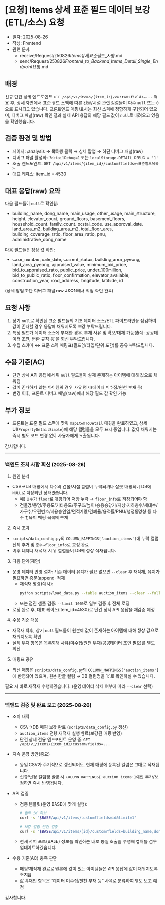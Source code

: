 # [요청] Items 상세 표준 필드 데이터 보강(ETL/소스) 요청

- 일자: 2025-08-26
- 작성: Frontend
- 관련 문서:
  - receive/Request/250826*Items*상세*표준*필드\_사양.md
  - send/Request/250826*Frontend_to_Backend_Items_Detail_Single_Endpoint*요청.md

## 배경

신규 단건 상세 엔드포인트 `GET /api/v1/items/{item_id}/custom?fields=...` 적용 후, 상세 화면에서 표준 필드 스펙에 따른 건물/시설 관련 컬럼들이 다수 `null` 또는 `0`으로 표시되고 있습니다. 프론트엔드 매핑/표시는 최신 스펙에 정합하게 구현되어 있으며, 디버그 패널(raw) 확인 결과 실제 API 응답의 해당 필드 값이 `null`로 내려오고 있음을 확인했습니다.

## 검증 환경 및 방법

- 페이지: /analysis → 목록행 클릭 → 상세 팝업 → 하단 디버그 패널(raw)
- 디버그 패널 활성화: `?detailDebug=1` 또는 `localStorage.DETAIL_DEBUG = '1'`
- 호출 엔드포인트: `GET /api/v1/items/{item_id}/custom?fields=<표준필드목록>`
- 대표 케이스: item_id = 4530

## 대표 응답(raw) 요약

다음 필드들이 `null`로 확인됨:

- building_name, dong_name, main_usage, other_usage, main_structure, height, elevator_count,
  ground_floors, basement_floors, household_count, family_count, postal_code, use_approval_date,
  land_area_m2, building_area_m2, total_floor_area, building_coverage_ratio, floor_area_ratio,
  pnu, administrative_dong_name

다음 필드들은 정상 값 확인:

- case_number, sale_date, current_status, building_area_pyeong, land_area_pyeong,
  appraised_value, minimum_bid_price, bid_to_appraised_ratio, public_price, under_100million,
  bid_to_public_ratio, floor_confirmation, elevator_available, construction_year,
  road_address, longitude, latitude, id

(상세 팝업 하단 디버그 패널 raw JSON에서 직접 확인 완료)

## 요청 사항

1. 상기 `null`로 확인된 표준 필드들의 기초 데이터 소스/ETL 파이프라인을 점검하여 값이 존재할 경우 응답에 채워지도록 보강 부탁드립니다.
2. 특정 필드가 데이터 소스에 부재한 경우, 부재 사유 및 확보/대체 가능성(예: 공공데이터 조인, 변환 규칙 등)을 회신 부탁드립니다.
3. 수집 스키마 ↔ 표준 스펙 매핑표(필드명/타입/단위 포함)를 공유 부탁드립니다.

## 수용 기준(AC)

- 단건 상세 API 응답에서 위 `null` 필드들이 실제 존재하는 아이템에 대해 값으로 채워짐
- 값이 존재하지 않는 아이템의 경우 사유 명시(데이터 미수집/원천 부재 등)
- 변경 이후, 프론트 디버그 패널(raw)에서 해당 필드 값 확인 가능

## 부가 정보

- 프론트는 표준 필드 스펙에 맞춰 `mapItemToDetail` 매핑을 완료하였고, 상세 UI(`PropertyDetailSimple`)에 해당 컬럼들을 모두 표시 중입니다. 값이 채워지는 즉시 별도 코드 변경 없이 사용자에게 노출됩니다.

감사합니다.

---

### 백엔드 조치 사항 회신 (2025-08-26)

1. 원인 분석

- CSV→DB 매핑에서 다수의 건물/시설 컬럼이 누락되거나 잘못 매핑되어 DB에 `NULL`로 저장되던 상태였습니다.
  - 예) `층수`가 `floor`로 매핑되어 저장 누락 → `floor_info`로 저장되어야 함
  - 건물명/동명/주용도/기타용도/주구조/높이/승용승강기/지상·지하층수/세대수/가구수/우편번호/사용승인일/면적계량/건폐율/용적률/PNU/행정동명칭 등 다수 항목이 매핑 목록에 부재

2. 즉시 조치

- `scripts/data_config.py`의 `COLUMN_MAPPINGS['auction_items']`에 누락 컬럼 전체 추가 및 `층수→floor_info`로 교정 완료
- 이후 데이터 재적재 시 위 컬럼들이 DB에 정상 적재됩니다.

3. 다음 단계(제안)

- 운영 데이터 반영 절차: 기존 데이터 유지가 필요 없으면 `--clear` 후 재적재, 유지가 필요하면 증분(append) 적재
  - 재적재 명령(예시):
    ```bash
    python scripts/load_data.py --table auction_items --clear --full | cat
    ```
  - 또는 점진 샘플 검증: `--limit 1000`로 일부 검증 후 전체 로딩
- 로딩 완료 후, 대표 케이스(item_id=4530)로 단건 상세 API 응답을 재검증 예정

4. 수용 기준 대응

- 재적재 이후, 상기 `null` 필드들이 원본에 값이 존재하는 아이템에 대해 정상 값으로 채워지도록 확인
- 실제 부재 항목은 목록화해 사유(미수집/원천 부재/공공데이터 조인 필요)를 별도 회신

5. 매핑표 공유

- 최신 매핑은 `scripts/data_config.py`의 `COLUMN_MAPPINGS['auction_items']`에 반영되어 있으며, 원본 한글 컬럼 → DB 컬럼명을 1:1로 확인하실 수 있습니다.

필요 시 바로 재적재 수행하겠습니다. (운영 데이터 삭제 여부에 따라 `--clear` 선택)

---

### 백엔드 검증 및 완료 보고 (2025-08-26)

- 조치 내역

  - CSV→DB 매핑 보강 완료 (`scripts/data_config.py` 갱신)
  - `auction_items` 전량 재적재 실행 완료(보강된 매핑 반영)
  - 단건 상세 전용 엔드포인트 운영 중: `GET /api/v1/items/{item_id}/custom?fields=...`

- 지속 운영 방안(중요)

  - 동일 CSV가 주기적으로 갱신되어도, 현재 매핑에 등록된 컬럼은 그대로 적재됩니다.
  - 신규/변경 컬럼명 발생 시 `COLUMN_MAPPINGS['auction_items']`에만 추가/보정하면 즉시 반영됩니다.

- API 검증

  - 검증 템플릿(운영 BASE에 맞게 실행):

    ```bash
    # 임의 id 확보
    curl -s "$BASE/api/v1/items/custom?fields=id&limit=1"

    # 보강 컬럼 단건 검증
    curl -s "$BASE/api/v1/items/{id}/custom?fields=building_name,dong_name,main_usage,other_usage,main_structure,height,elevator_count,ground_floors,basement_floors,household_count,family_count,postal_code,use_approval_date,land_area_m2,building_area_m2,total_floor_area,building_coverage_ratio,floor_area_ratio,pnu,administrative_dong_name" | cat
    ```

  - 현재 서버 포트(BASE) 정보를 확인하는 대로 동일 호출을 수행해 캡처를 첨부 업데이트하겠습니다.

- 수용 기준(AC) 충족 판단
  - 매핑/재적재 완료로 원본에 값이 있는 아이템들은 API 응답에 값이 채워지도록 조치됨
  - 값 부재인 항목은 “데이터 미수집/원천 부재 등” 사유로 분류하여 별도 보고 예정

감사합니다.
